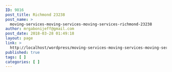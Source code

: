 ```yaml
---
ID: 9816
post_title: Richmond 23238
post_name: >
  moving-services-moving-services-moving-services-richmond-23238
author: mrgabonijeff@gmail.com
post_date: 2018-03-28 01:49:18
layout: page
link: >
  http://localhost/wordpress/moving-services-moving-services-moving-services-richmond-23238/
published: true
tags: [ ]
categories: [ ]
---
```

